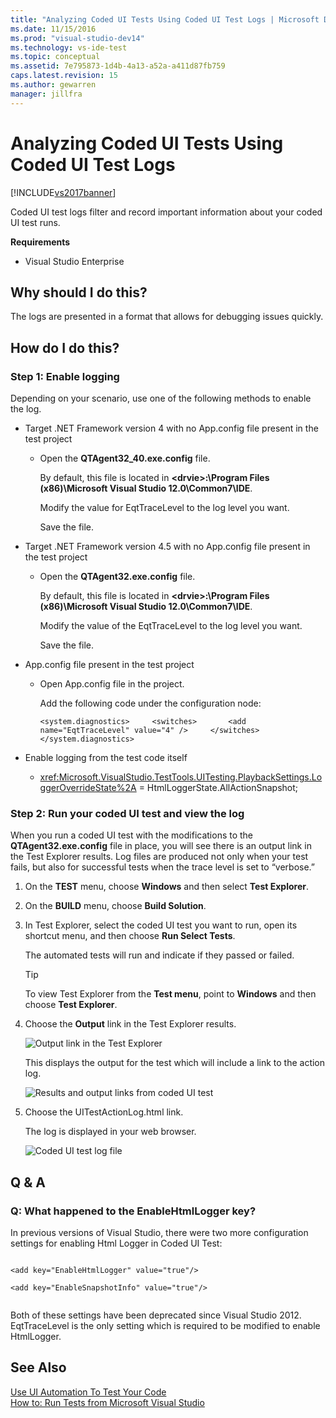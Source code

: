 ```yaml
---
title: "Analyzing Coded UI Tests Using Coded UI Test Logs | Microsoft Docs"
ms.date: 11/15/2016
ms.prod: "visual-studio-dev14"
ms.technology: vs-ide-test
ms.topic: conceptual
ms.assetid: 7e795873-1d4b-4a13-a52a-a411d87fb759
caps.latest.revision: 15
ms.author: gewarren
manager: jillfra
---
```

# Analyzing Coded UI Tests Using Coded UI Test Logs
[!INCLUDE[vs2017banner](../includes/vs2017banner.md)]

Coded UI test logs filter and record important information about your coded UI test runs.  
  
 **Requirements**  
  
- Visual Studio Enterprise  
  
## Why should I do this?  
 The logs are presented in a format that allows for debugging issues quickly.  
  
## How do I do this?  
  
### Step 1: Enable logging  
 Depending on your scenario, use one of the following methods to enable the log.  
  
- Target .NET Framework version 4 with no App.config file present in the test project  
  
  - Open the **QTAgent32_40.exe.config** file.  

    By default, this file is located in **\<drvie>:\Program Files (x86)\Microsoft Visual Studio 12.0\Common7\IDE**.  

    Modify the value for EqtTraceLevel to the log level you want.  

    Save the file.  

- Target .NET Framework version 4.5 with no App.config file present in the test project  
  
  - Open the **QTAgent32.exe.config** file.  

    By default, this file is located in **\<drvie>:\Program Files (x86)\Microsoft Visual Studio 12.0\Common7\IDE**.  

    Modify the value of the EqtTraceLevel to the log level you want.  

    Save the file.  
  
- App.config file present in the test project  
  
  - Open App.config file in the project.  

    Add the following code under the configuration node:  

    `<system.diagnostics>     <switches>       <add name="EqtTraceLevel" value="4" />     </switches>  </system.diagnostics>`  
  
- Enable logging from the test code itself  
  
  - <xref:Microsoft.VisualStudio.TestTools.UITesting.PlaybackSettings.LoggerOverrideState%2A> = HtmlLoggerState.AllActionSnapshot;  
  
### Step 2: Run your coded UI test and view the log  
 When you run a coded UI test with the modifications to the **QTAgent32.exe.config** file in place, you will see there is an output link in the Test Explorer results. Log files are produced not only when your test fails, but also for successful tests when the trace level is set to “verbose.”  
  
1. On the **TEST** menu, choose **Windows** and then select **Test Explorer**.  
  
2. On the **BUILD** menu, choose **Build Solution**.  
  
3. In Test Explorer, select the coded UI test you want to run, open its shortcut menu, and then choose **Run Select Tests**.  
  
     The automated tests will run and indicate if they passed or failed.  
  
    > [!TIP]
    > To view Test Explorer from the **Test menu**, point to **Windows** and then choose **Test Explorer**.  
  
4. Choose the **Output** link in the Test Explorer results.  
  
     ![Output link in the Test Explorer](../test/media/cuit-htmlactionlog1.png "CUIT_HTMLActionLog1")  
  
     This displays the output for the test which will include a link to the action log.  
  
     ![Results and output links from coded UI test](../test/media/cuit-htmlactionlog2.png "CUIT_HTMLActionLog2")  
  
5. Choose the UITestActionLog.html link.  
  
     The log is displayed in your web browser.  
  
     ![Coded UI test log file](../test/media/cuit-htmlactionlog3.png "CUIT_HTMLActionLog3")  
  
## Q & A  
  
### Q: What happened to the EnableHtmlLogger key?  
 In previous versions of Visual Studio, there were two more configuration settings for enabling Html Logger in Coded UI Test:  
  
```  
  
<add key="EnableHtmlLogger" value="true"/>  
  
<add key="EnableSnapshotInfo" value="true"/>  
  
```  
  
 Both of these settings have been deprecated since Visual Studio 2012. EqtTraceLevel is the only setting which is required to be modified to enable HtmlLogger.  
  
## See Also  
 [Use UI Automation To Test Your Code](../test/use-ui-automation-to-test-your-code.md)   
 [How to: Run Tests from Microsoft Visual Studio](https://msdn.microsoft.com/library/1a1207a9-2a33-4a1e-a1e3-ddf0181b1046)
